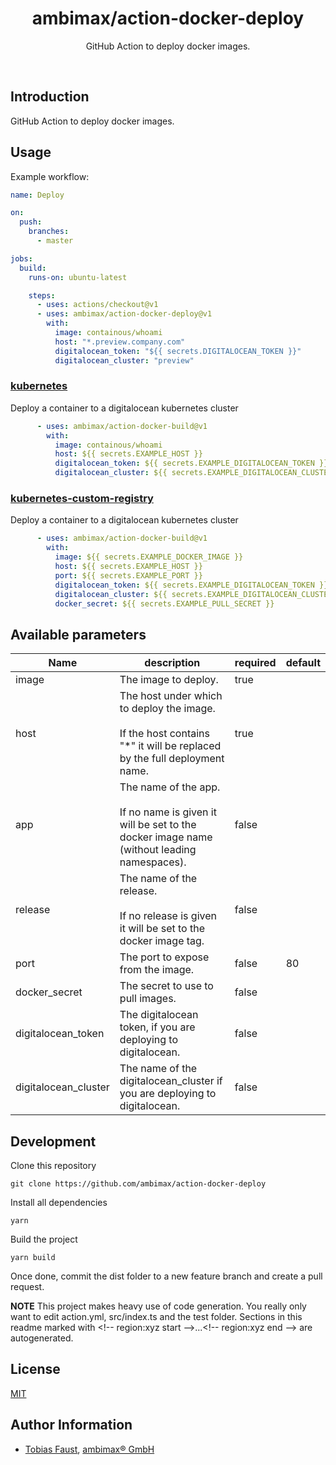 <h1 align="center">ambimax/action-docker-deploy</h1>

<p align="center">
  GitHub Action to deploy docker images.
</p>

<br>


## Introduction

GitHub Action to deploy docker images.


## Usage

Example workflow:

```yml
name: Deploy

on:
  push:
    branches:
      - master

jobs:
  build:
    runs-on: ubuntu-latest

    steps:
      - uses: actions/checkout@v1
      - uses: ambimax/action-docker-deploy@v1
        with:
          image: containous/whoami
          host: "*.preview.company.com"
          digitalocean_token: "${{ secrets.DIGITALOCEAN_TOKEN }}"
          digitalocean_cluster: "preview"
```

<!-- region:examples start -->
### [kubernetes](test/01-kubernetes)

Deploy a container to a digitalocean kubernetes cluster

```yml
      - uses: ambimax/action-docker-build@v1
        with:
          image: containous/whoami
          host: ${{ secrets.EXAMPLE_HOST }}
          digitalocean_token: ${{ secrets.EXAMPLE_DIGITALOCEAN_TOKEN }}
          digitalocean_cluster: ${{ secrets.EXAMPLE_DIGITALOCEAN_CLUSTER }}
```

### [kubernetes-custom-registry](test/02-kubernetes-custom-registry)

Deploy a container to a digitalocean kubernetes cluster

```yml
      - uses: ambimax/action-docker-build@v1
        with:
          image: ${{ secrets.EXAMPLE_DOCKER_IMAGE }}
          host: ${{ secrets.EXAMPLE_HOST }}
          port: ${{ secrets.EXAMPLE_PORT }}
          digitalocean_token: ${{ secrets.EXAMPLE_DIGITALOCEAN_TOKEN }}
          digitalocean_cluster: ${{ secrets.EXAMPLE_DIGITALOCEAN_CLUSTER }}
          docker_secret: ${{ secrets.EXAMPLE_PULL_SECRET }}
```
<!-- region:examples end -->


## Available parameters

<!-- region:parameters start -->
| Name | description | required | default |
|-|-|-|-|
| image | The image to deploy. | true |  |
| host | The host under which to deploy the image.<br><br>If the host contains "*" it will be replaced by the full deployment name.<br> | true |  |
| app | The name of the app.<br><br>If no name is given it will be set to the docker image name (without leading namespaces).<br> | false |  |
| release | The name of the release.<br><br>If no release is given it will be set to the docker image tag.<br> | false |  |
| port | The port to expose from the image. | false | 80 |
| docker_secret | The secret to use to pull images. | false |  |
| digitalocean_token | The digitalocean token, if you are deploying to digitalocean. | false |  |
| digitalocean_cluster | The name of the digitalocean_cluster if you are deploying to digitalocean. | false |  |
<!-- region:parameters end -->


## Development

Clone this repository

```
git clone https://github.com/ambimax/action-docker-deploy
```

Install all dependencies

```
yarn
```

Build the project

```
yarn build
```

Once done, commit the dist folder to a new feature branch and create a pull request.

**NOTE** This project makes heavy use of code generation. You really only want to edit action.yml, src/index.ts and the test folder. Sections in this readme marked with \<!-- region:xyz start -->...\<!-- region:xyz end --> are autogenerated.


## License

[MIT](LICENSE)


## Author Information

- [Tobias Faust](https://github.com/FaustTobias), [ambimax® GmbH](https://ambimax.de)
